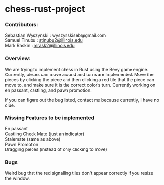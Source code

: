 # chess-rust-project
### Contributors:  
Sebastian Wyszynski : wyszynskiseb@gmail.com  
Samuel Tinubu : stinubu2@illinois.edu  
Mark Raskin : mrask2@illinois.edu

### Overview: 
We are trying to implement chess in Rust using the Bevy game engine.  
Currently, pieces can move around and turns are implemented.
Move the pieces by clicking the piece and then clicking a red tile that the piece can move to, and make sure it is the correct color's turn.
Currently working on en passant, castling, and pawn promotion.  

If you can figure out the bug listed, contact me because currently, I have no clue.  

### Missing Features to be implemented
En passant  
Castling
Check Mate (just an indicator)  
Stalemate (same as above)  
Pawn Promotion  
Dragging pieces (instead of only clicking to move)  

### Bugs 
Weird bug that the red signalling tiles don't appear correctly if you resize the window.
